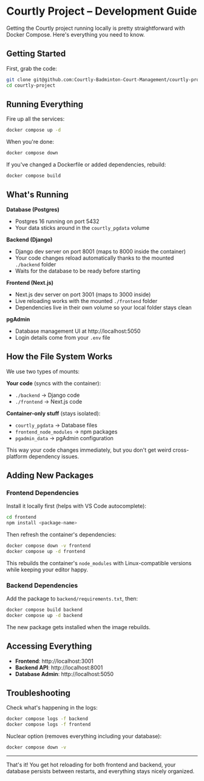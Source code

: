 # Courtly Project – Development Guide

Getting the Courtly project running locally is pretty straightforward with Docker Compose. Here's everything you need to know.

## Getting Started

First, grab the code:

```bash
git clone git@github.com:Courtly-Badminton-Court-Management/courtly-project.git
cd courtly-project
```

## Running Everything

Fire up all the services:

```bash
docker compose up -d
```

When you're done:

```bash
docker compose down
```

If you've changed a Dockerfile or added dependencies, rebuild:

```bash
docker compose build
```

## What's Running

**Database (Postgres)**
- Postgres 16 running on port 5432
- Your data sticks around in the `courtly_pgdata` volume

**Backend (Django)**
- Django dev server on port 8001 (maps to 8000 inside the container)
- Your code changes reload automatically thanks to the mounted `./backend` folder
- Waits for the database to be ready before starting

**Frontend (Next.js)**
- Next.js dev server on port 3001 (maps to 3000 inside)
- Live reloading works with the mounted `./frontend` folder
- Dependencies live in their own volume so your local folder stays clean

**pgAdmin**
- Database management UI at http://localhost:5050
- Login details come from your `.env` file

## How the File System Works

We use two types of mounts:

**Your code** (syncs with the container):
- `./backend` → Django code
- `./frontend` → Next.js code

**Container-only stuff** (stays isolated):
- `courtly_pgdata` → Database files
- `frontend_node_modules` → npm packages
- `pgadmin_data` → pgAdmin configuration

This way your code changes immediately, but you don't get weird cross-platform dependency issues.

## Adding New Packages

### Frontend Dependencies

Install it locally first (helps with VS Code autocomplete):

```bash
cd frontend
npm install <package-name>
```

Then refresh the container's dependencies:

```bash
docker compose down -v frontend
docker compose up -d frontend
```

This rebuilds the container's `node_modules` with Linux-compatible versions while keeping your editor happy.

### Backend Dependencies

Add the package to `backend/requirements.txt`, then:

```bash
docker compose build backend
docker compose up -d backend
```

The new package gets installed when the image rebuilds.

## Accessing Everything

- **Frontend**: http://localhost:3001
- **Backend API**: http://localhost:8001  
- **Database Admin**: http://localhost:5050

## Troubleshooting

Check what's happening in the logs:

```bash
docker compose logs -f backend
docker compose logs -f frontend
```

Nuclear option (removes everything including your database):

```bash
docker compose down -v
```

---

That's it! You get hot reloading for both frontend and backend, your database persists between restarts, and everything stays nicely organized.